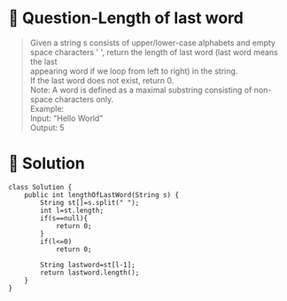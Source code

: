 # :japanese_goblin: Question-Length of last word

> Given a string s consists of upper/lower-case alphabets and empty space characters ' ', return the length of last word (last word means the last   
> appearing word if we loop from left to right) in the string.  
> If the last word does not exist, return 0.  
> Note: A word is defined as a maximal substring consisting of non-space characters only.  
> Example:  
> Input: "Hello World"  
> Output: 5  

# :bento: Solution

```
class Solution {
    public int lengthOfLastWord(String s) {
        String st[]=s.split(" ");
        int l=st.length;
        if(s==null){
            return 0;
        }
        if(l<=0)
            return 0;
        
        String lastword=st[l-1];
        return lastword.length();
    }
}
```
